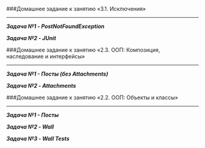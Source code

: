 ###Домашнее задание к занятию «3.1. Исключения»
___________________
***Задача №1 - PostNotFoundException***

***Задача №2 - JUnit***

###Домашнее задание к занятию «2.3. ООП: Композиция, наследование и интерфейсы»
___________________
***Задача №1 - Посты (без Attachments)***

***Задача №2 - Attachments***

###Домашнее задание к занятию «2.2. ООП: Объекты и классы»
___________________
***Задача №1 - Посты***

***Задача №2 - Wall***

***Задача №3 - Wall Tests***



